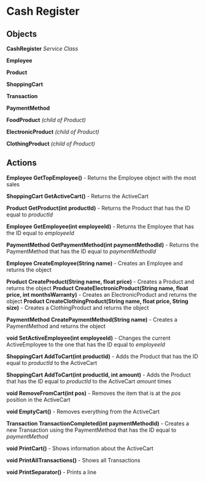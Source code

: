 # Cash Register

## Objects
**CashRegister** *Service Class*

**Employee**

**Product**

**ShoppingCart**

**Transaction**

**PaymentMethod**

**FoodProduct** *(child of Product)*

**ElectronicProduct** *(child of Product)*

**ClothingProduct** *(child of Product)*



## Actions
**Employee GetTopEmployee()** - Returns the Employee object with the most sales

**ShoppingCart GetActiveCart()** - Returns the ActiveCart

**Product GetProduct(int productId)** - Returns the Product that has the ID equal to *productId*

**Employee GetEmployee(int employeeId)** - Returns the Employee that has the ID equal to *employeeId*

**PaymentMethod GetPaymentMethod(int paymentMethodId)** - Returns the PaymentMethod that has the ID equal to *paymentMethodId*

**Employee CreateEmployee(String name)** - Creates an Employee and returns the object

**Product CreateProduct(String name, float price)** - Creates a Product and returns the object
**Product CreateElectronicProduct(String name, float price, int monthsWarranty)** - Creates an ElectronicProduct and returns the object
**Product CreateClothingProduct(String name, float price, String size)** - Creates a ClothingProduct and returns the object

**PaymentMethod CreatePaymentMethod(String name)** - Creates a PaymentMethod and returns the object

**void SetActiveEmployee(int employeeId)** - Changes the current ActiveEmployee to the one that has the ID equal to *employeeId*

**ShoppingCart AddToCart(int productId)** - Adds the Product that has the ID equal to *productId* to the ActiveCart

**ShoppingCart AddToCart(int productId, int amount)** - Adds the Product that has the ID equal to *productId* to the ActiveCart *amount* times

**void RemoveFromCart(int pos)** - Removes the item that is at the *pos* position in the ActiveCart

**void EmptyCart()** - Removes everything from the ActiveCart

**Transaction TransactionCompleted(int paymentMethodId)** - Creates a new Transaction using the PaymentMethod that has the ID equal to *paymentMethod*

**void PrintCart()** - Shows information about the ActiveCart

**void PrintAllTransactions()** - Shows all Transactions

**void PrintSeparator()** - Prints a line
